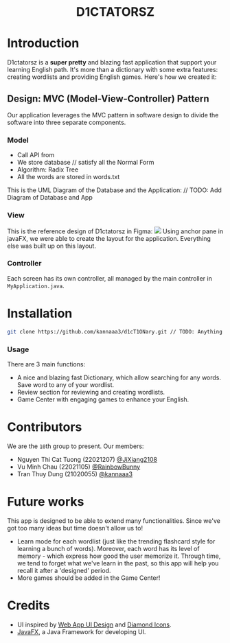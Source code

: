 <h1 align="center">
  <p align="center">D1CTATORSZ</p>
  <!-- <a href="https://docusaurus.io"><img src="https://docusaurus.io/img/slash-introducing.svg" alt="Docusaurus"></a> -->
</h1>


# Introduction
D1ctatorsz is a **super pretty** and blazing fast application that support your learning English path. It's more than a dictionary with some extra features: creating wordlists and providing English games. Here's how we created it:

## Design: MVC (Model-View-Controller) Pattern
Our application leverages the MVC pattern in software design to divide the software into three separate components.

### Model
- Call API from
- We store database // satisfy all the Normal Form
- Algorithm: Radix Tree
- All the words are stored in words.txt

This is the UML Diagram of the Database and the Application:
// TODO: Add Diagram of Database and App

### View
This is the reference design of D1ctatorsz in Figma: 
<a href="https://www.figma.com/file/2o64Ur9zSjXQXakPDmkYx8/Dictionary?type=design&node-id=0%3A1&mode=design&t=g1viMZVVfMo8MH3J-1" target="_blank"><img src="https://cdn.discordapp.com/attachments/1168495030353268736/1176715237743939694/figma.png"></a>
Using anchor pane in javaFX, we were able to create the layout for the application. Everything else was built up on this layout.

### Controller
Each screen has its own controller, all managed by the main controller in `MyApplication.java`.

# Installation
```bash
git clone https://github.com/kannaaa3/d1cT1ONary.git // TODO: Anything else?
```

### Usage
There are 3 main functions:
- A nice and blazing fast Dictionary, which allow searching for any words. Save word to any of your wordlist.
- Review section for reviewing and creating wordlists.
- Game Center with engaging games to enhance your English.

# Contributors
We are the `10`th group to present. Our members:

- Nguyen Thi Cat Tuong (22021207) [@JiXiang2108](https://github.com/JiXiang2108)
- Vu Minh Chau (22021105) [@RainbowBunny](https://github.com/RainbowBunny)
- Tran Thuy Dung (21020055) [@kannaaa3](https://github.com/kannaaa3)


# Future works
This app is designed to be able to extend many functionalities. Since we've got too many ideas but time doesn't allow us to!

- Learn mode for each wordlist (just like the trending flashcard style for learning a bunch of words). Moreover, each word has its level of memory - which express how good the user memorize it. Through time, we tend to forget what we've learn in the past, so this app will help you recall it after a 'designed' period.
- More games should be added in the Game Center!

# Credits
- UI inspired by [Web App UI Design](https://www.figma.com/community/file/1116248614926294639) and [Diamond Icons](https://www.figma.com/community/file/1079690264559560037).
- [JavaFX](https://openjfx.io/), a Java Framework for developing UI.

